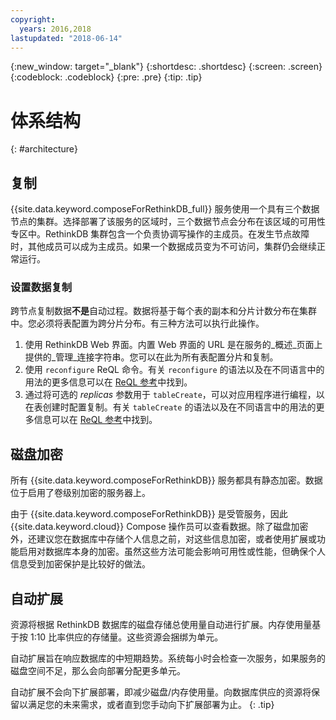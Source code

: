 ```yaml
---
copyright:
  years: 2016,2018
lastupdated: "2018-06-14"
---
```


{:new_window: target="_blank"}
{:shortdesc: .shortdesc}
{:screen: .screen}
{:codeblock: .codeblock}
{:pre: .pre}
{:tip: .tip}

# 体系结构 
{: #architecture}

## 复制

{{site.data.keyword.composeForRethinkDB_full}} 服务使用一个具有三个数据节点的集群。选择部署了该服务的区域时，三个数据节点会分布在该区域的可用性专区中。RethinkDB 集群包含一个负责协调写操作的主成员。在发生节点故障时，其他成员可以成为主成员。如果一个数据成员变为不可访问，集群仍会继续正常运行。

### 设置数据复制

跨节点复制数据**不是**自动过程。数据将基于每个表的副本和分片计数分布在集群中。您必须将表配置为跨分片分布。有三种方法可以执行此操作。

1. 使用 RethinkDB Web 界面。内置 Web 界面的 URL 是在服务的_概述_页面上提供的_管理_连接字符串。您可以在此为所有表配置分片和复制。
2. 使用 `reconfigure` ReQL 命令。有关 `reconfigure` 的语法以及在不同语言中的用法的更多信息可以在 [ReQL 参考](https://www.rethinkdb.com/api/javascript/reconfigure/)中找到。
3. 通过将可选的 _replicas_ 参数用于 `tableCreate`，可以对应用程序进行编程，以在表创建时配置复制。有关 `tableCreate` 的语法以及在不同语言中的用法的更多信息可以在 [ReQL 参考](https://www.rethinkdb.com/api/javascript/table_create/)中找到。

## 磁盘加密

所有 {{site.data.keyword.composeForRethinkDB}} 服务都具有静态加密。数据位于启用了卷级别加密的服务器上。 

由于 {{site.data.keyword.composeForRethinkDB}} 是受管服务，因此 {{site.data.keyword.cloud}} Compose 操作员可以查看数据。除了磁盘加密外，还建议您在数据库中存储个人信息之前，对这些信息加密，或者使用扩展或功能启用对数据库本身的加密。虽然这些方法可能会影响可用性或性能，但确保个人信息受到加密保护是比较好的做法。

## 自动扩展

资源将根据 RethinkDB 数据库的磁盘存储总使用量自动进行扩展。内存使用量基于按 1:10 比率供应的存储量。这些资源会捆绑为单元。

自动扩展旨在响应数据库的中短期趋势。系统每小时会检查一次服务，如果服务的磁盘空间不足，那么会向部署分配更多单元。

自动扩展不会向下扩展部署，即减少磁盘/内存使用量。向数据库供应的资源将保留以满足您的未来需求，或者直到您手动向下扩展部署为止。
{: .tip}
